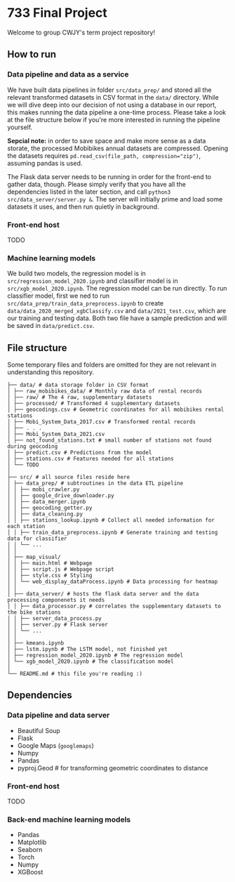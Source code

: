 # 733 Final Project

Welcome to group CWJY's term project repository!

## How to run

### Data pipeline and data as a service

We have built data pipelines in folder ```src/data_prep/``` and stored all the relevant transformed datasets in CSV format in the ```data/``` directory. While we will dive deep into our decision of not using a database in our report, this makes running the data pipeline a one-time process. Please take a look at the file structure below if you're more interested in running the pipeline yourself.

**Sepcial note:** in order to save space and make more sense as a data storate, the processed Mobibikes annual datasets are compressed. Opening the datasets requires ```pd.read_csv(file_path, compression="zip")```, assuming pandas is used.

The Flask data server needs to be running in order for the front-end to gather data, though. Please simply verify that you have all the dependencies listed in the later section, and call ```python3 src/data_server/server.py &```. The server will initially prime and load some datasets it uses, and then run quietly in background. 

### Front-end host
TODO

### Machine learning models
We build two models, the regression model is in ```src/regression_model_2020.ipynb``` and classifier model is in ```src/xgb_model_2020.ipynb```. The regression model can be run directly. To run classifier model, first we ned to run ```src/data_prep/train_data_preprocess.ipynb``` to create ```data/data_2020_merged_xgbClassify.csv``` and ```data/2021_test.csv```, which are our training and testing data. Both two file have a sample prediction and will be saved in ```data/predict.csv```.

## File structure

Some temporary files and folders are omitted for they are not relevant in understanding this repository.

    ├── data/ # data storage folder in CSV format
    │ ├── raw_mobibikes_data/ # Monthly raw data of rental records
    │ ├── raw/ # The 4 raw, supplementary datasets
    │ ├── processed/ # Transformed 4 supplementary datasets
    │ ├── geocodings.csv # Geometric coordinates for all mobibikes rental stations
    │ ├── Mobi_System_Data_2017.csv # Transformed rental records
    │ ├── . . . 
    │ ├── Mobi_System_Data_2021.csv
    │ ├── not_found_stations.txt # small number of stations not found during geocoding
    │ ├── predict.csv # Predictions from the model
    │ ├── stations.csv # Features needed for all stations
    │ └── TODO
    │
    ├── src/ # all source files reside here
    │ ├── data_prep/ # subtroutines in the data ETL pipeline
    │ │ ├── mobi_crawler.py
    │ │ ├── google_drive_downloader.py
    │ │ ├── data_merger.ipynb
    │ │ ├── geocoding_getter.py 
    │ │ ├── data_cleaning.py
    │ │ ├── stations_lookup.ipynb # Collect all needed information for each station
    │ │ ├── train_data_preprocess.ipynb # Generate training and testing data for classifier
    │ │ └── ... 
    │ │
    │ ├── map_visual/
    │ │ ├── main.html # Webpage
    │ │ ├── script.js # Webpage script
    │ │ ├── style.css # Styling
    │ │ └── web_display_dataProcess.ipynb # Data processing for heatmap
    │ │
    │ ├── data_server/ # hosts the flask data server and the data processing componenets it needs
    │ │ ├── data_processor.py # correlates the supplementary datasets to the bike stations
    │ │ ├── server_data_process.py
    │ │ ├── server.py # Flask server
    │ │ └── ... 
    │ │
    │ ├── kmeans.ipynb
    │ ├── lstm.ipynb # The LSTM model, not finished yet
    │ ├── regression_model_2020.ipynb # The regression model
    │ └── xgb_model_2020.ipynb # The classification model
    │
    └── README.md # this file you're reading :)


## Dependencies

### Data pipeline and data server

- Beautiful Soup
- Flask
- Google Maps (```googlemaps```)
- Numpy
- Pandas
- pyproj.Geod # for transforming geometric coordinates to distance

### Front-end host
TODO

### Back-end machine learning models
- Pandas
- Matplotlib
- Seaborn
- Torch
- Numpy
- XGBoost
